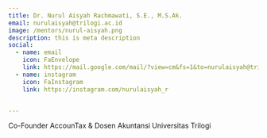 ```yaml
---
title: Dr. Nurul Aisyah Rachmawati, S.E., M.S.Ak.
email: nurulaisyah@trilogi.ac.id
image: /mentors/nurul-aisyah.png
description: this is meta description
social:
  - name: email
    icon: FaEnvelope
    link: https://mail.google.com/mail/?view=cm&fs=1&to=nurulaisyah@trilogi.ac.id
  - name: instagram
    icon: FaInstagram
    link: https://instagram.com/nurulaisyah_r


---
```


Co-Founder AccounTax & Dosen Akuntansi Universitas Trilogi